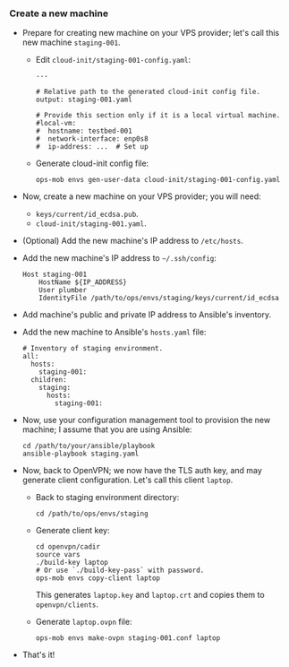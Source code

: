 ### Create a new machine

* Prepare for creating new machine on your VPS provider; let's call this
  new machine `staging-001`.

  * Edit `cloud-init/staging-001-config.yaml`:
    ```
    ---

    # Relative path to the generated cloud-init config file.
    output: staging-001.yaml

    # Provide this section only if it is a local virtual machine.
    #local-vm:
    #  hostname: testbed-001
    #  network-interface: enp0s8
    #  ip-address: ...  # Set up
    ```

  * Generate cloud-init config file:
    ```
    ops-mob envs gen-user-data cloud-init/staging-001-config.yaml
    ```

* Now, create a new machine on your VPS provider; you will need:
  * `keys/current/id_ecdsa.pub`.
  * `cloud-init/staging-001.yaml`.

* (Optional) Add the new machine's IP address to `/etc/hosts`.

* Add the new machine's IP address to `~/.ssh/config`:
  ```
  Host staging-001
      HostName ${IP_ADDRESS}
      User plumber
      IdentityFile /path/to/ops/envs/staging/keys/current/id_ecdsa
  ```

* Add machine's public and private IP address to Ansible's inventory.

* Add the new machine to Ansible's `hosts.yaml` file:
  ```
  # Inventory of staging environment.
  all:
    hosts:
      staging-001:
    children:
      staging:
        hosts:
          staging-001:
  ```

* Now, use your configuration management tool to provision the new
  machine; I assume that you are using Ansible:
  ```
  cd /path/to/your/ansible/playbook
  ansible-playbook staging.yaml
  ```

* Now, back to OpenVPN; we now have the TLS auth key, and may generate
  client configuration.  Let's call this client `laptop`.

  * Back to staging environment directory:
    ```
    cd /path/to/ops/envs/staging
    ```

  * Generate client key:
    ```
    cd openvpn/cadir
    source vars
    ./build-key laptop
    # Or use `./build-key-pass` with password.
    ops-mob envs copy-client laptop
    ```
    This generates `laptop.key` and `laptop.crt` and copies them to
    `openvpn/clients`.

  * Generate `laptop.ovpn` file:
    ```
    ops-mob envs make-ovpn staging-001.conf laptop
    ```

* That's it!
